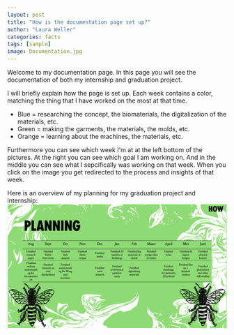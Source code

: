 ```yaml
---
layout: post
title: "How is the documentation page set up?"
author: "Laura Weller"
categories: facts
tags: [sample]
image: Documentation.jpg
---
```


Welcome to my documentation page. In this page you will see the documentation of both my internship and graduation project. 

I will briefly explain how the page is set up. Each week contains a color, matching the thing that I have worked on the most at that time. 
- Blue = researching the concept, the biomaterials, the digitalization of the materials, etc. 
- Green = making the garments, the materials, the molds, etc. 
- Orange = learning about the machines, the materials, etc. 

Furthermore you can see which week I'm at at the left bottom of the pictures. At the right you can see which goal I am working on. And in the middle you can see what I sepcifically was working on that week. When you click on the image you get redirected to the process and insights of that week.

Here is an overview of my planning for my graduation project and internship:
<img src="./assets/img/Planning.jpg" alt="Planning">